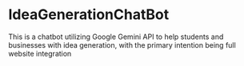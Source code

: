 # IdeaGenerationChatBot
This is a chatbot utilizing Google Gemini API to help students and businesses with idea generation, with the primary intention being full website integration
